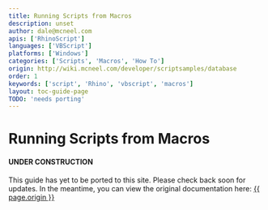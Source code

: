 ```yaml
---
title: Running Scripts from Macros
description: unset
author: dale@mcneel.com
apis: ['RhinoScript']
languages: ['VBScript']
platforms: ['Windows']
categories: ['Scripts', 'Macros', 'How To']
origin: http://wiki.mcneel.com/developer/scriptsamples/database
order: 1
keywords: ['script', 'Rhino', 'vbscript', 'macros']
layout: toc-guide-page
TODO: 'needs porting'
---
```


# Running Scripts from Macros

<div class="bs-callout bs-callout-danger">
  <h4>UNDER CONSTRUCTION</h4>
  <p>This guide has yet to be ported to this site.  Please check back soon for updates.  
  In the meantime, you can view the original documentation here:
  <a href="{{ page.origin }}">{{ page.origin }}</a></p>
</div>

